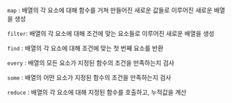 `map` : 배열의 각 요소에 대해 함수를 거쳐 만들어진 새로운 값들로 이루어진 새로운 배열을 생성

`filter`: 배열의 각 요소에 대해 조건에 맞는 요소들로 이루어진 새로운 배열을 생성

`find` : 배열의 각 요소에 대해 조건에 맞는 첫 번째 요소를 반환

`every` : 배열의 모든 요소가 지정된 함수의 조건을 만족하는지 검사

`some` : 배열의 어떤 요소가 지정된 함수의 조건을 만족하는지 검사

`reduce` :  배열의 각 요소에 대해 지정된 함수를 호출하고, 누적값을 계산
